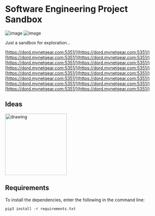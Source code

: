 # Software Engineering Project Sandbox

![image](https://user-images.githubusercontent.com/9071916/137142960-7c73792d-1f53-49b4-8465-fed65afa0ca5.png)
![image](https://user-images.githubusercontent.com/9071916/137143283-b379368f-b00f-475a-b925-6374d72cd734.png)

Just a sandbox for exploration...

[https://dord.mynetgear.com:5351/](https://dord.mynetgear.com:5351/)
[https://dord.mynetgear.com:5351/](https://dord.mynetgear.com:5351/)
[https://dord.mynetgear.com:5351/](https://dord.mynetgear.com:5351/)
[https://dord.mynetgear.com:5351/](https://dord.mynetgear.com:5351/)
[https://dord.mynetgear.com:5351/](https://dord.mynetgear.com:5351/)
[https://dord.mynetgear.com:5351/](https://dord.mynetgear.com:5351/)
[https://dord.mynetgear.com:5351/](https://dord.mynetgear.com:5351/)
[https://dord.mynetgear.com:5351/](https://dord.mynetgear.com:5351/)

## Ideas
<img src="https://user-images.githubusercontent.com/9071916/135711957-134bc056-5b83-4ff7-97ae-7a82ae7547ad.png" alt="drawing" style="width:200px;"/>

## Requirements
To install the dependencies, enter the following in the command line:
```
pip3 install -r requirements.txt
```
